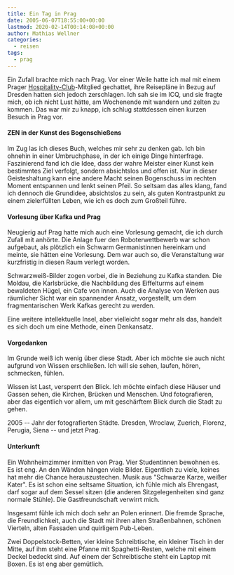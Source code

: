 ```yaml
---
title: Ein Tag in Prag
date: 2005-06-07T18:55:00+00:00
lastmod: 2020-02-14T00:14:08+00:00
author: Mathias Wellner
categories:
  - reisen
tags:
  - prag
---
```

Ein Zufall brachte mich nach Prag. Vor einer Weile hatte ich mal mit einem Prager [Hospitality-Club](http://www.hospitalityclub.org)-Mitglied gechattet, ihre Reisepläne in Bezug auf Dresden hatten sich jedoch zerschlagen. Ich sah sie im ICQ, und sie fragte mich, ob ich nicht Lust hätte, am Wochenende mit wandern und zelten zu kommen. Das war mir zu knapp, ich schlug stattdessen einen kurzen Besuch in Prag vor.
<!--more-->

#### ZEN in der Kunst des Bogenschießens

Im Zug las ich dieses Buch, welches mir sehr zu denken gab. Ich bin ohnehin in einer Umbruchphase, in der ich einige Dinge hinterfrage. Faszinierend fand ich die Idee, dass der wahre Meister einer Kunst kein bestimmtes Ziel verfolgt, sondern absichtslos und offen ist. Nur in dieser Geisteshaltung kann eine andere Macht seinen Bogenschuss im rechten Moment entspannen und lenkt seinen Pfeil. So seltsam das alles klang, fand ich dennoch die Grundidee, absichtslos zu sein, als guten Kontrastpunkt zu einem zielerfüllten Leben, wie ich es doch zum Großteil führe.

#### Vorlesung über Kafka und Prag

Neugierig auf Prag hatte mich auch eine Vorlesung gemacht, die ich durch Zufall mit anhörte. Die Anlage fuer den Roboterwettbewerb war schon aufgebaut, als plötzlich ein Schwarm Germanistinnen hereinkam und meinte, sie hätten eine Vorlesung. Dem war auch so, die Veranstaltung war kurzfristig in diesen Raum verlegt worden. 

Schwarzweiß-Bilder zogen vorbei, die in Beziehung zu Kafka standen. Die Moldau, die Karlsbrücke, die Nachbildung des Eiffelturms auf einem bewaldeten Hügel, ein Cafe von innen. Auch die Analyse von Werken aus räumlicher Sicht war ein spannender Ansatz, vorgestellt, um dem fragmentarischen Werk Kafkas gerecht zu werden. 

Eine weitere intellektuelle Insel, aber vielleicht sogar mehr als das, handelt es sich doch um eine Methode, einen Denkansatz.

#### Vorgedanken

Im Grunde weiß ich wenig über diese Stadt. Aber ich möchte sie auch nicht aufgrund von Wissen erschließen. Ich will sie sehen, laufen, hören, schmecken, fühlen. 

Wissen ist Last, versperrt den Blick. Ich möchte einfach diese Häuser und Gassen sehen, die Kirchen, Brücken und Menschen. Und fotografieren, aber das eigentlich vor allem, um mit geschärftem Blick durch die Stadt zu gehen.

2005 -- Jahr der fotografierten Städte. Dresden, Wroclaw, Zuerich, Florenz, Perugia, Siena -- und jetzt Prag.

#### Unterkunft

Ein Wohnheimzimmer inmitten von Prag. Vier Studentinnen bewohnen es. Es ist eng. An den Wänden hängen viele Bilder. Eigentlich zu viele, keines hat mehr die Chance herauszustechen. Musik aus "Schwarze Karze, weißer Kater". Es ist schon eine seltsame Situation, ich fühle mich als Ehrengast, darf sogar auf dem Sessel sitzen (die anderen Sitzgelegenheiten sind ganz normale Stühle). Die Gastfreundschaft verwirrt mich. 

Insgesamt fühle ich mich doch sehr an Polen erinnert. Die fremde Sprache, die Freundlichkeit, auch die Stadt mit ihren alten Straßenbahnen, schönen Vierteln, alten Fassaden und quirligem Pub-Leben. 

Zwei Doppelstock-Betten, vier kleine Schreibtische, ein kleiner Tisch in der Mitte, auf ihm steht eine Pfanne mit Spaghetti-Resten, welche mit einem Deckel bedeckt sind. Auf einem der Schreibtische steht ein Laptop mit Boxen. Es ist eng aber gemütlich.